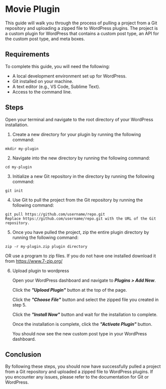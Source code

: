 # Movie Plugin

This guide will walk you through the process of pulling a project from a Git repository and uploading a zipped file to WordPress plugins. The project is a custom plugin for WordPress that contains a custom post type, an API for the custom post type, and meta boxes.

## Requirements
To complete this guide, you will need the following:

  + A local development environment set up for WordPress.
  + Git installed on your machine.
  + A text editor (e.g., VS Code, Sublime Text).
  + Access to the command line.


## Steps
Open your terminal and navigate to the root directory of your WordPress installation.

1. Create a new directory for your plugin by running the following command:

  ```
  mkdir my-plugin
  ```
2. Navigate into the new directory by running the following command:

  ```
  cd my-plugin
  ```

3. Initialize a new Git repository in the directory by running the following command:
  ```
  git init
  ```
4. Use Git to pull the project from the Git repository by running the following command:

  ```
  git pull https://github.com/username/repo.git
  Replace https://github.com/username/repo.git with the URL of the Git repository.
  ```

5. Once you have pulled the project, zip the entire plugin directory by running the following command:
  ```
  zip -r my-plugin.zip plugin directory
  ```
OR use a program to zip files. If you do not have one installed download it from https://www.7-zip.org/

6. Upload plugin to wordpress

    Open your WordPress dashboard and navigate to ***Plugins > Add New***.

    Click the ***"Upload Plugin"*** button at the top of the page.

    Click the ***"Choose File"*** button and select the zipped file you created in step 5.

    Click the ***"Install Now"*** button and wait for the installation to complete.

    Once the installation is complete, click the ***"Activate Plugin"*** button.

    You should now see the new custom post type in your WordPress dashboard.

## Conclusion
By following these steps, you should now have successfully pulled a project from a Git repository and uploaded a zipped file to WordPress plugins. If you encounter any issues, please refer to the documentation for Git or WordPress.

